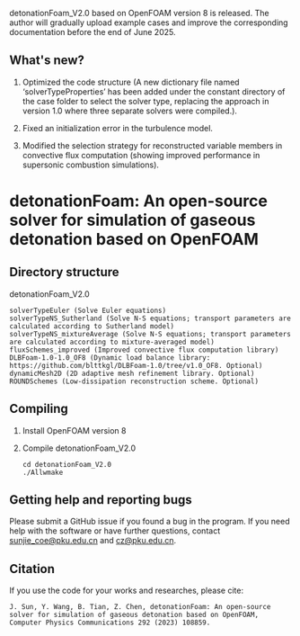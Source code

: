 detonationFoam_V2.0 based on OpenFOAM version 8 is released.
The author will gradually upload example cases and improve the corresponding documentation before the end of June 2025.
## What's new?
1. Optimized the code structure (A new dictionary file named ‘solverTypeProperties’ has been added under the constant directory of the case folder to select the solver type, replacing the approach in version 1.0 where three separate solvers were compiled.).

3. Fixed an initialization error in the turbulence model.

4. Modified the selection strategy for reconstructed variable members in convective flux computation (showing improved performance in supersonic combustion simulations).

# detonationFoam: An open-source solver for simulation of gaseous detonation based on OpenFOAM

## Directory structure
detonationFoam_V2.0
   ```
   solverTypeEuler (Solve Euler equations)
   solverTypeNS_Sutherland (Solve N-S equations; transport parameters are calculated according to Sutherland model)
   solverTypeNS_mixtureAverage (Solve N-S equations; transport parameters are calculated according to mixture-averaged model)
   fluxSchemes_improved (Improved convective flux computation library)
   DLBFoam-1.0-1.0_OF8 (Dynamic load balance library: https://github.com/blttkgl/DLBFoam-1.0/tree/v1.0_OF8. Optional)
   dynamicMesh2D (2D adaptive mesh refinement library. Optional)
   ROUNDSchemes (Low-dissipation reconstruction scheme. Optional)
   ```
## Compiling 
1. Install OpenFOAM version 8

2. Compile detonationFoam_V2.0
   ```
   cd detonationFoam_V2.0
   ./Allwmake
   ```

## Getting help and reporting bugs
Please submit a GitHub issue if you found a bug in the program. If you need help with the software or have further questions, contact sunjie_coe@pku.edu.cn and cz@pku.edu.cn.

##  Citation
If you use the code for your works and researches, please cite: 

   ```
   J. Sun, Y. Wang, B. Tian, Z. Chen, detonationFoam: An open-source solver for simulation of gaseous detonation based on OpenFOAM, Computer Physics Communications 292 (2023) 108859.
   ```
